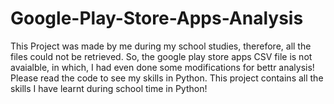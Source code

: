 # Google-Play-Store-Apps-Analysis

This Project was made by me during my school studies, therefore, all the files could not be retrieved. So, the google play store apps CSV file is not avaialble, in which, I had even done some modifications for bettr analysis! Please read the code to see my skills in Python. This project contains all the skills I have learnt during school time in Python!
